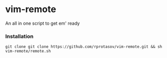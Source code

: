 # vim-remote

An all in one script to get em' ready

### Installation

```
git clone git clone https://github.com/rprotasov/vim-remote.git && sh vim-remote/remote.sh
```
